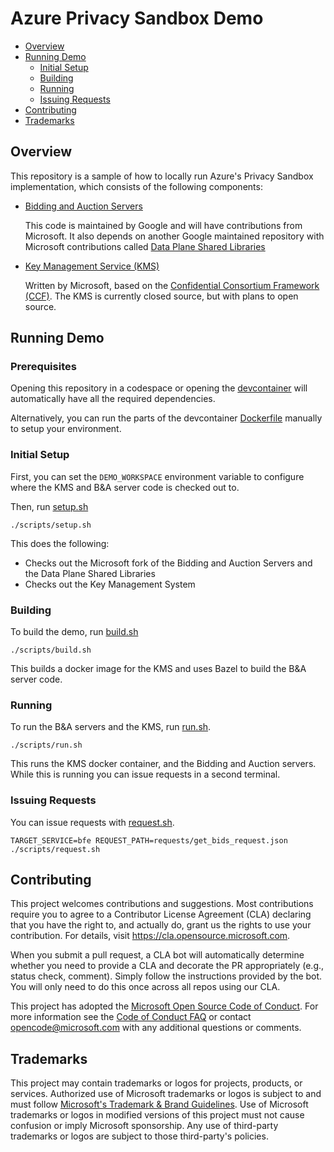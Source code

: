 # Azure Privacy Sandbox Demo

- [Overview](#Overview)
- [Running Demo](#Running-Demo)
  - [Initial Setup](#Initial-Setup)
  - [Building](#Building)
  - [Running](#Running)
  - [Issuing Requests](#Issuing-Requests)
- [Contributing](#Contributing)
- [Trademarks](#Trademarks)

## Overview

This repository is a sample of how to locally run Azure's Privacy Sandbox implementation, which consists of the following components:

- [Bidding and Auction Servers](https://github.com/privacysandbox/bidding-auction-servers)

  This code is maintained by Google and will have contributions from Microsoft.
  It also depends on another Google maintained repository with Microsoft contributions called [Data Plane Shared Libraries](https://github.com/privacysandbox/data-plane-shared-libraries)

- [Key Management Service (KMS)](https://github.com/microsoft/azure-privacy-sandbox-kms)

  Written by Microsoft, based on the [Confidential Consortium Framework (CCF)](https://github.com/microsoft/ccf).
  The KMS is currently closed source, but with plans to open source.
  
## Running Demo

### Prerequisites

Opening this repository in a codespace or opening the [devcontainer](.devcontainer/devcontainer.json) will automatically have all the required dependencies.

Alternatively, you can run the parts of the devcontainer [Dockerfile](.devcontainer/Dockerfile) manually to setup your environment.

### Initial Setup

First, you can set the `DEMO_WORKSPACE` environment variable to configure where the KMS and B&A server code is checked out to.

Then, run [setup.sh](scripts/setup.sh)

```
./scripts/setup.sh
```
This does the following:
- Checks out the Microsoft fork of the Bidding and Auction Servers and the Data Plane Shared Libraries
- Checks out the Key Management System

### Building

To build the demo, run [build.sh](scripts/build.sh)
```
./scripts/build.sh
```

This builds a docker image for the KMS and uses Bazel to build the B&A server code.

### Running

To run the B&A servers and the KMS, run [run.sh](scripts/run.sh).
```
./scripts/run.sh
```

This runs the KMS docker container, and the Bidding and Auction servers. While this is running you can issue requests in a second terminal.

### Issuing Requests
You can issue requests with [request.sh](scripts/request.sh).
```
TARGET_SERVICE=bfe REQUEST_PATH=requests/get_bids_request.json ./scripts/request.sh
```

## Contributing

This project welcomes contributions and suggestions.  Most contributions require you to agree to a
Contributor License Agreement (CLA) declaring that you have the right to, and actually do, grant us
the rights to use your contribution. For details, visit https://cla.opensource.microsoft.com.

When you submit a pull request, a CLA bot will automatically determine whether you need to provide
a CLA and decorate the PR appropriately (e.g., status check, comment). Simply follow the instructions
provided by the bot. You will only need to do this once across all repos using our CLA.

This project has adopted the [Microsoft Open Source Code of Conduct](https://opensource.microsoft.com/codeofconduct/).
For more information see the [Code of Conduct FAQ](https://opensource.microsoft.com/codeofconduct/faq/) or
contact [opencode@microsoft.com](mailto:opencode@microsoft.com) with any additional questions or comments.

## Trademarks

This project may contain trademarks or logos for projects, products, or services. Authorized use of Microsoft
trademarks or logos is subject to and must follow
[Microsoft's Trademark & Brand Guidelines](https://www.microsoft.com/en-us/legal/intellectualproperty/trademarks/usage/general).
Use of Microsoft trademarks or logos in modified versions of this project must not cause confusion or imply Microsoft sponsorship.
Any use of third-party trademarks or logos are subject to those third-party's policies.
